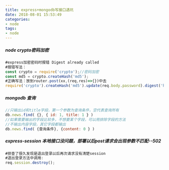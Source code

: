 ```yaml
---
title: express+mongodb写接口遇坑
date: 2018-08-01 15:53:49
categories:
- node
tags:
- node
---
```

##### node crypto密码加密
```JavaScript
#express加密密码时报错 Digest already called
#报错写法：
const crypto = require('crypto');//密码加密
const md5 = crypto.createHash('md5');
#正确写法：放到router.post(xx,(req,res)=>{})中去
require('crypto').createHash('md5').update(req.body.password).digest('hex')
```
##### mongodb 查询
```JavaScript
//只输出id和title字段，第一个参数为查询条件，空代表查询所有
db.news.find( {}, { id: 1, title: 1 } )
//如果需要输出的字段比较多，不想要某个字段，可以用排除字段的方法
//不输出内容字段，其它字段都输出
db.news.find( {查询条件}, {content: 0 } )
```
##### express-session 本地接口没问题，部署以后post请求会出现参数不匹配--502
```JavaScript
#排查了很久发现是退出登录以后再次请求没有清楚session
#退出登录方法中调用:
req.session.destroy();
```